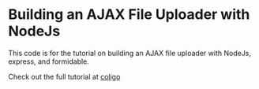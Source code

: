 # Building an AJAX File Uploader with NodeJs

This code is for the tutorial on building an AJAX file uploader with NodeJs, express, and formidable.

Check out the full tutorial at [coligo](http://coligo.io/building-ajax-file-uploader-with-node/)
